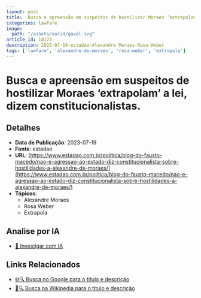 ```yaml
---
layout: post
title:  Busca e apreensão em suspeitos de hostilizar Moraes ‘extrapolam’ a lei, dizem constitucionalistas.
categories: lawfare
image: 
  path: "/assets/solid/gavel.svg"
article_id: id173
description: 2023-07-19-estadao-Alexandre Moraes-Rosa Weber
tags: ['lawfare', 'alexandre-de-moraes', 'rosa-weber', 'extrapola']
---
```


# Busca e apreensão em suspeitos de hostilizar Moraes ‘extrapolam’ a lei, dizem constitucionalistas.

## Detalhes
- **Data de Publicação**: 2023-07-19
- **Fonte**: estadao
- **URL**: [https://www.estadao.com.br/politica/blog-do-fausto-macedo/nao-e-agressao-ao-estado-diz-constitucionalista-sobre-hostilidades-a-alexandre-de-moraes/](https://www.estadao.com.br/politica/blog-do-fausto-macedo/nao-e-agressao-ao-estado-diz-constitucionalista-sobre-hostilidades-a-alexandre-de-moraes/)
- **Tópicos**:
  - Alexandre Moraes
  - Rosa Weber
  - Extrapola

## Analise por IA
- [🤖 Investigar com IA](https://www.perplexity.ai/search?q=%22not%C3%ADcia%20artigo%20Brasil%22%20Busca%20e%20apreens%C3%A3o%20em%20suspeitos%20de%20hostilizar%20Moraes%20%E2%80%98extrapolam%E2%80%99%20a%20lei%2C%20dizem%20constitucionalistas.%20estadao%202023-07-19)

## Links Relacionados
- [🌐🔍 Busca no Google para o título e descrição](https://www.google.com/search?q=%22not%C3%ADcia%20artigo%20Brasil%22%20Busca%20e%20apreens%C3%A3o%20em%20suspeitos%20de%20hostilizar%20Moraes%20%E2%80%98extrapolam%E2%80%99%20a%20lei%2C%20dizem%20constitucionalistas.%20estadao%202023-07-19)
- [📖🔍 Busca na Wikipedia para o título e descrição](https://pt.wikipedia.org/w/index.php?search=%22not%C3%ADcia%20artigo%20Brasil%22%20Busca%20e%20apreens%C3%A3o%20em%20suspeitos%20de%20hostilizar%20Moraes%20%E2%80%98extrapolam%E2%80%99%20a%20lei%2C%20dizem%20constitucionalistas.%20estadao%202023-07-19)

